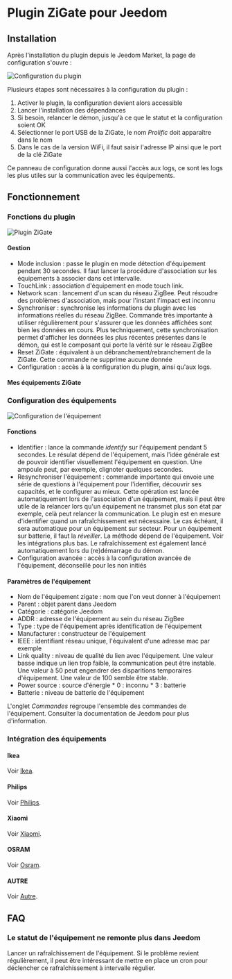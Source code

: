 # Plugin ZiGate pour Jeedom

## Installation

Après l'installation du plugin depuis le Jeedom Market, la page de configuration s'ouvre :

![Configuration du plugin](../images/Configuration.png)

Plusieurs étapes sont nécessaires à la configuration du plugin :

1. Activer le plugin, la configuration devient alors accessible
1. Lancer l'installation des dépendances
1. Si besoin, relancer le démon, jusqu'à ce que le statut et la configuration soient OK
1. Sélectionner le port USB de la ZiGate, le nom *Prolific* doit apparaître dans le nom
1. Dans le cas de la version WiFi, il faut saisir l'adresse IP ainsi que le port de la clé ZiGate

Ce panneau de configuration donne aussi l'accès aux logs, ce sont les logs les plus utiles sur la communication avec les équipements.

## Fonctionnement

### Fonctions du plugin

![Plugin ZiGate](../images/Plugin.png)

#### Gestion

* Mode inclusion : passe le plugin en mode détection d'équipement pendant 30 secondes. Il faut lancer la procédure d'association sur les équipements à associer dans cet intervalle.
* TouchLink : association d'équipement en mode touch link.
* Network scan : lancement d'un scan du réseau ZigBee. Peut résoudre des problèmes d'association, mais pour l'instant l'impact est inconnu
* Synchroniser : synchronise les informations du plugin avec les informations réelles du réseau ZigBee. Commande très importante à utiliser régulièrement pour s'assurer que les données affichées sont bien les données en cours. Plus techniquement, cette synchronisation permet d'afficher les données les plus récentes présentes dans le démon, qui est le composant qui porte la vérité sur le réseau ZigBee
* Reset ZiGate : équivalent à un débranchement/rebranchement de la ZiGate. Cette commande ne supprime aucune donnée
* Configuration : accès à la configuration du plugin, ainsi qu'aux logs.

#### Mes équipements ZiGate

### Configuration des équipements

![Configuration de l'équipement](../images/Equipement.png)

#### Fonctions

* Identifier : lance la commande *identify* sur l'équipement pendant 5 secondes. Le résulat dépend de l'équipement, mais l'idée générale est de pouvoir identifier visuellement l'équipement en question. Une ampoule peut, par exemple, clignoter quelques secondes.
* Resynchroniser l'équipement : commande importante qui envoie une série de questions à l'équipement pour l'identifier, découvrir ses capacités, et le configurer au mieux. Cette opération est lancée automatiquement lors de l'association d'un équipement, mais il peut être utile de la relancer lors qu'un équipement ne transmet plus son état par exemple, celà peut relancer la communication. Le plugin est en mesure d'identifier quand un rafraîchissement est nécessaire. Le cas échéant, il sera automatique pour un équipement sur secteur. Pour un équipement sur batterie, il faut la *réveiller*. La méthode dépend de l'équipement. Voir les intégrations plus bas. Le rafraîchissement est également lancé automatiquement lors du (re)démarrage du démon.
* Configuration avancée : accès à la configuration avancée de l'équipement, déconseillé pour les non initiés

#### Paramètres de l'équipement

* Nom de l'équipement zigate : nom que l'on veut donner à l'équipement
* Parent : objet parent dans Jeedom
* Catégorie : catégorie Jeedom
* ADDR : adresse de l'équipement au sein du réseau ZigBee
* Type : type de l'équipement après identification de l'équipement
* Manufacturer : constructeur de l'équipement
* IEEE : identifiant réseau unique, l'équivalent d'une adresse mac par exemple
* Link quality : niveau de qualité du lien avec l'équipement. Une valeur basse indique un lien trop faible, la communication peut être instable. Une valeur à 50 peut engendrer des disparitions temporaires d'équipement. Une valeur de 100 semble être stable.
* Power source : source d'énergie
      * 0 : inconnu
      * 3 : batterie
* Batterie : niveau de batterie de l'équipement

L'onglet *Commandes* regroupe l'ensemble des commandes de l'équipement. Consulter la documentation de Jeedom pour plus d'information.

### Intégration des équipements

#### Ikea

Voir [Ikea](ikea.md).

#### Philips

Voir [Philips](philips.md).

#### Xiaomi

Voir [Xiaomi](xiaomi.md).

#### OSRAM

Voir [Osram](osram.md).

#### AUTRE

Voir [Autre](autre.md).

## FAQ

### Le statut de l'équipement ne remonte plus dans Jeedom

Lancer un rafraîchissement de l'équipement. Si le problème revient régulièrement, il peut être intéressant de mettre en place un cron pour déclencher ce rafraîchissement à intervalle régulier.
